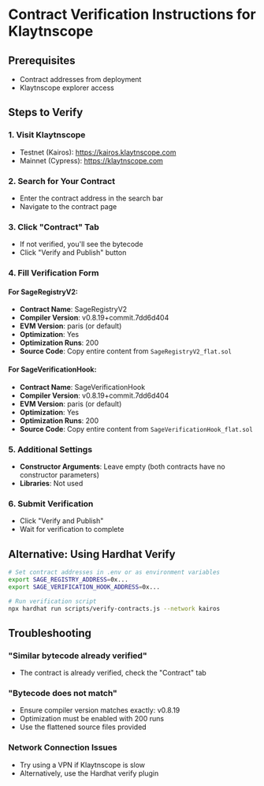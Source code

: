 # Contract Verification Instructions for Klaytnscope

## Prerequisites
- Contract addresses from deployment
- Klaytnscope explorer access

## Steps to Verify

### 1. Visit Klaytnscope
- Testnet (Kairos): https://kairos.klaytnscope.com
- Mainnet (Cypress): https://klaytnscope.com

### 2. Search for Your Contract
- Enter the contract address in the search bar
- Navigate to the contract page

### 3. Click "Contract" Tab
- If not verified, you'll see the bytecode
- Click "Verify and Publish" button

### 4. Fill Verification Form

#### For SageRegistryV2:
- **Contract Name**: SageRegistryV2
- **Compiler Version**: v0.8.19+commit.7dd6d404
- **EVM Version**: paris (or default)
- **Optimization**: Yes
- **Optimization Runs**: 200
- **Source Code**: Copy entire content from `SageRegistryV2_flat.sol`

#### For SageVerificationHook:
- **Contract Name**: SageVerificationHook
- **Compiler Version**: v0.8.19+commit.7dd6d404
- **EVM Version**: paris (or default)
- **Optimization**: Yes
- **Optimization Runs**: 200
- **Source Code**: Copy entire content from `SageVerificationHook_flat.sol`

### 5. Additional Settings
- **Constructor Arguments**: Leave empty (both contracts have no constructor parameters)
- **Libraries**: Not used

### 6. Submit Verification
- Click "Verify and Publish"
- Wait for verification to complete

## Alternative: Using Hardhat Verify

```bash
# Set contract addresses in .env or as environment variables
export SAGE_REGISTRY_ADDRESS=0x...
export SAGE_VERIFICATION_HOOK_ADDRESS=0x...

# Run verification script
npx hardhat run scripts/verify-contracts.js --network kairos
```

## Troubleshooting

### "Similar bytecode already verified"
- The contract is already verified, check the "Contract" tab

### "Bytecode does not match"
- Ensure compiler version matches exactly: v0.8.19
- Optimization must be enabled with 200 runs
- Use the flattened source files provided

### Network Connection Issues
- Try using a VPN if Klaytnscope is slow
- Alternatively, use the Hardhat verify plugin
